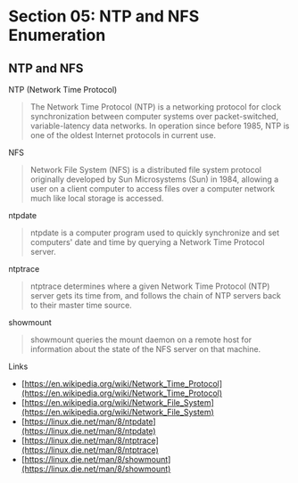# Section 05: NTP and NFS Enumeration

## NTP and NFS
NTP (Network Time Protocol)
> The Network Time Protocol (NTP) is a networking protocol for clock synchronization between computer systems over packet-switched, variable-latency data networks.
> In operation since before 1985, NTP is one of the oldest Internet protocols in current use.

NFS
> Network File System (NFS) is a distributed file system protocol originally developed by Sun Microsystems (Sun) in 1984, allowing a user on a client computer to access files over a computer network much like local storage is accessed.

ntpdate
> ntpdate is a computer program used to quickly synchronize and set computers' date and time by querying a Network Time Protocol server.

ntptrace
> ntptrace determines where a given Network Time Protocol (NTP) server gets its time from, and follows the chain of NTP servers back to their master time source.

showmount
> showmount queries the mount daemon on a remote host for information about the state of the NFS server on that machine.

Links
- [https://en.wikipedia.org/wiki/Network_Time_Protocol](https://en.wikipedia.org/wiki/Network_Time_Protocol)
- [https://en.wikipedia.org/wiki/Network_File_System](https://en.wikipedia.org/wiki/Network_File_System)
- [https://linux.die.net/man/8/ntpdate](https://linux.die.net/man/8/ntpdate)
- [https://linux.die.net/man/8/ntptrace](https://linux.die.net/man/8/ntptrace)
- [https://linux.die.net/man/8/showmount](https://linux.die.net/man/8/showmount)
